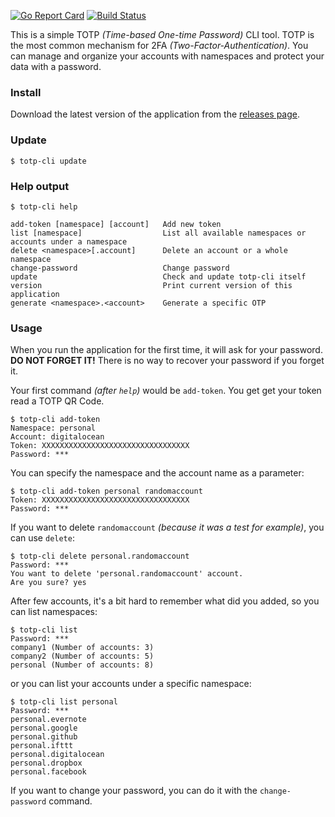 [![Go Report Card](https://goreportcard.com/badge/github.com/Yitsushi/totp-cli)](https://goreportcard.com/report/github.com/Yitsushi/totp-cli)
[![Build Status](https://travis-ci.org/Yitsushi/totp-cli.svg?branch=master)](https://travis-ci.org/Yitsushi/totp-cli)

This is a simple TOTP _(Time-based One-time Password)_ CLI tool.
TOTP is the most common mechanism for 2FA _(Two-Factor-Authentication)_.
You can manage and organize your accounts with namespaces
and protect your data with a password.

### Install

Download the latest version of the application
from the [releases page](https://github.com/Yitsushi/totp-cli/releases/latest).

### Update

```
$ totp-cli update
```

### Help output

```
$ totp-cli help

add-token [namespace] [account]   Add new token
list [namespace]                  List all available namespaces or accounts under a namespace
delete <namespace>[.account]      Delete an account or a whole namespace
change-password                   Change password
update                            Check and update totp-cli itself
version                           Print current version of this application
generate <namespace>.<account>    Generate a specific OTP
```

### Usage

When you run the application for the first time, it will ask
for your password. **DO NOT FORGET IT!** There is no way to
recover your password if you forget it.

Your first command _(after `help`)_ would be `add-token`. You get get
your token read a TOTP QR Code.

```
$ totp-cli add-token
Namespace: personal
Account: digitalocean
Token: XXXXXXXXXXXXXXXXXXXXXXXXXXXXXXXXX
Password: ***
```

You can specify the namespace and the account name as a parameter:

```
$ totp-cli add-token personal randomaccount
Token: XXXXXXXXXXXXXXXXXXXXXXXXXXXXXXXXX
Password: ***
```

If you want to delete `randomaccount` _(because it was a test for example)_,
you can use `delete`:

```
$ totp-cli delete personal.randomaccount
Password: ***
You want to delete 'personal.randomaccount' account.
Are you sure? yes
```

After few accounts, it's a bit hard to remember what did you added,
so you can list namespaces:

```
$ totp-cli list
Password: ***
company1 (Number of accounts: 3)
company2 (Number of accounts: 5)
personal (Number of accounts: 8)
```

or you can list your accounts under a specific namespace:

```
$ totp-cli list personal
Password: ***
personal.evernote
personal.google
personal.github
personal.ifttt
personal.digitalocean
personal.dropbox
personal.facebook
```

If you want to change your password,
you can do it with the `change-password` command.
